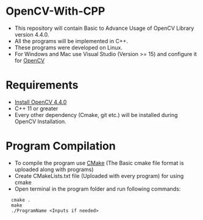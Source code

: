# OpenCV-With-CPP
  - This repository will contain Basic to Advance Usage of OpenCV Library version 4.4.0.  
  - All the programs will be implemented in C++.  
  - These programs were developed on Linux.  
  - For Windows and Mac use Visual Studio (Version >= 15) and configure it for [OpenCV](https://docs.opencv.org/master/d3/d52/tutorial_windows_install.html)  
  
# Requirements
   - [Install OpenCV 4.4.0](https://docs.opencv.org/master/d7/d9f/tutorial_linux_install.html)  
   - C++ 11 or greater  
   - Every other dependency (Cmake, git etc.) will be installed during OpenCV Installation. 

# Program Compilation
  - To compile the program use [CMake](https://cmake.org/cmake/help/v3.18/) (The Basic cmake file format is uploaded along with programs)
  - Create CMakeLists.txt file (Uploaded with every program) for using cmake  
  - Open terminal in the program folder and run following commands:  
  ```
    cmake .
    make
    ./ProgramName <Inputs if needed>
```
